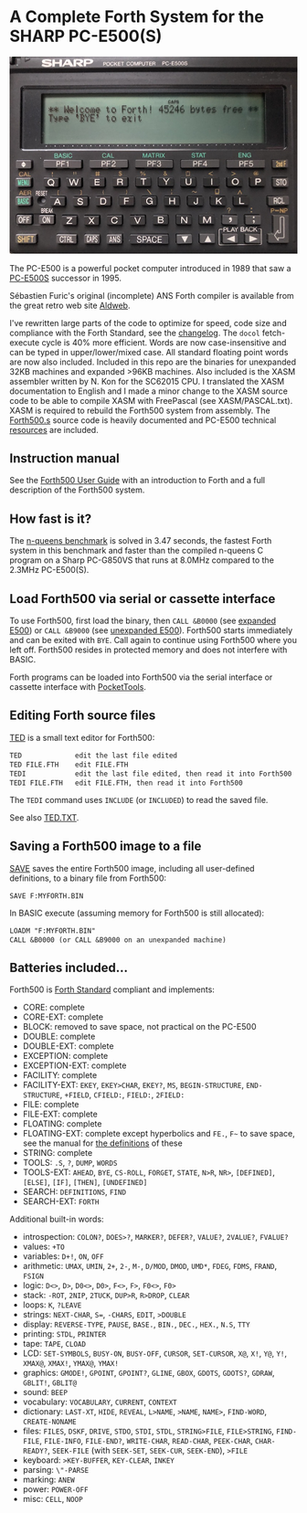 # A Complete Forth System for the SHARP PC-E500(S)

![PC-E500S](PC-E500S.jpeg)

The PC-E500 is a powerful pocket computer introduced in 1989 that saw a [PC-E500S](https://en.wikipedia.org/wiki/Sharp_PC-E500S) successor in 1995.

Sébastien Furic's original (incomplete) ANS Forth compiler is available from the great retro web site [Aldweb](https://www.aldweb.com/articles.php?lng=en&pg=9362).

I've rewritten large parts of the code to optimize for speed, code size and compliance with the Forth Standard, see the [changelog](changelog.md). The `docol` fetch-execute cycle is 40% more efficient.  Words are now case-insensitive and can be typed in upper/lower/mixed case.  All standard floating point words are now also included.  Included in this repo are the binaries for unexpanded 32KB machines and expanded >96KB machines.  Also included is the XASM assembler written by N. Kon for the SC62015 CPU.  I translated the XASM documentation to English and I made a minor change to the XASM source code to be able to compile XASM with FreePascal (see XASM/PASCAL.txt).  XASM is required to rebuild the Forth500 system from assembly.  The [Forth500.s](Forth500.s) source code is heavily documented and PC-E500 technical [resources](resources) are included.

## Instruction manual

See the [Forth500 User Guide](manual.md) with an introduction to Forth and a full description of the Forth500 system.

## How fast is it?

The [n-queens benchmark](https://www.hpmuseum.org/cgi-sys/cgiwrap/hpmuseum/articles.cgi?read=700) is solved in 3.47 seconds, the fastest Forth system in this benchmark and faster than the compiled n-queens C program on a Sharp PC-G850VS that runs at 8.0MHz compared to the 2.3MHz PC-E500(S).

## Load Forth500 via serial or cassette interface

To use Forth500, first load the binary, then `CALL &B0000` (see [expanded E500](E500-expanded)) or `CALL &B9000` (see [unexpanded E500](E500-unexpanded)).  Forth500 starts immediately and can be exited with `BYE`.  Call again to continue using Forth500 where you left off.  Forth500 resides in protected memory and does not interfere with BASIC.

Forth programs can be loaded into Forth500 via the serial interface or cassette interface with [PocketTools](https://www.peil-partner.de/ifhe.de/sharp/).

## Editing Forth source files

[TED](additions/TED.FTH) is a small text editor for Forth500:

    TED             edit the last file edited
    TED FILE.FTH    edit FILE.FTH
    TEDI            edit the last file edited, then read it into Forth500
    TEDI FILE.FTH   edit FILE.FTH, then read it into Forth500

The `TEDI` command uses `INCLUDE` (or `INCLUDED`) to read the saved file.

See also [TED.TXT](additions/TED.TXT).

## Saving a Forth500 image to a file

[SAVE](additions/SAVE.FTH) saves the entire Forth500 image, including all user-defined definitions, to a binary file from Forth500:

    SAVE F:MYFORTH.BIN

In BASIC execute (assuming memory for Forth500 is still allocated):

    LOADM "F:MYFORTH.BIN"
    CALL &B0000 (or CALL &B9000 on an unexpanded machine)

## Batteries included...

Forth500 is [Forth Standard](https://forth-standard.org) compliant and implements:
- CORE: complete
- CORE-EXT: complete
- BLOCK: removed to save space, not practical on the PC-E500
- DOUBLE: complete
- DOUBLE-EXT: complete
- EXCEPTION: complete
- EXCEPTION-EXT: complete
- FACILITY: complete
- FACILITY-EXT: `EKEY`, `EKEY>CHAR`, `EKEY?`, `MS`, `BEGIN-STRUCTURE`, `END-STRUCTURE`, `+FIELD`, `CFIELD:`, `FIELD:`, `2FIELD:`
- FILE: complete
- FILE-EXT: complete
- FLOATING: complete
- FLOATING-EXT: complete except hyperbolics and `FE.`, `F~` to save space, see the manual for [the definitions](manual.md#floating-point-arithmetic) of these
- STRING: complete
- TOOLS: `.S`, `?`, `DUMP`, `WORDS`
- TOOLS-EXT: `AHEAD`, `BYE`, `CS-ROLL`, `FORGET`, `STATE`, `N>R`, `NR>`, `[DEFINED]`, `[ELSE]`, `[IF]`, `[THEN]`, `[UNDEFINED]`
- SEARCH: `DEFINITIONS`, `FIND`
- SEARCH-EXT: `FORTH`

Additional built-in words:
- introspection: `COLON?`, `DOES>?`, `MARKER?`, `DEFER?`, `VALUE?`, `2VALUE?`, `FVALUE?`
- values: `+TO`
- variables: `D+!`, `ON`, `OFF`
- arithmetic: `UMAX`, `UMIN`, `2+`, `2-`, `M-`, `D/MOD`, `DMOD`, `UMD*`, `FDEG`, `FDMS`, `FRAND`, `FSIGN`
- logic: `D<>`, `D>`, `D0<>`, `D0>`, `F<>`, `F>`, `F0<>`, `F0>`
- stack: `-ROT`, `2NIP`, `2TUCK`, `DUP>R`, `R>DROP`, `CLEAR`
- loops: `K`, `?LEAVE`
- strings: `NEXT-CHAR`, `S=`, `-CHARS`, `EDIT`, `>DOUBLE`
- display: `REVERSE-TYPE`, `PAUSE`, `BASE.`, `BIN.`, `DEC.`, `HEX.`, `N.S`, `TTY`
- printing: `STDL`, `PRINTER`
- tape: `TAPE`, `CLOAD`
- LCD: `SET-SYMBOLS`, `BUSY-ON`, `BUSY-OFF`, `CURSOR`, `SET-CURSOR`, `X@`, `X!`, `Y@`, `Y!`, `XMAX@`, `XMAX!`, `YMAX@`, `YMAX!`
- graphics: `GMODE!`, `GPOINT`, `GPOINT?`, `GLINE`, `GBOX`, `GDOTS`, `GDOTS?`, `GDRAW`, `GBLIT!`, `GBLIT@`
- sound: `BEEP`
- vocabulary: `VOCABULARY`, `CURRENT`, `CONTEXT`
- dictionary: `LAST-XT`, `HIDE`, `REVEAL`, `L>NAME`, `>NAME`, `NAME>`, `FIND-WORD`, `CREATE-NONAME`
- files: `FILES`, `DSKF`, `DRIVE`, `STDO`, `STDI`, `STDL`, `STRING>FILE`, `FILE>STRING`, `FIND-FILE`, `FILE-INFO`, `FILE-END?`, `WRITE-CHAR`, `READ-CHAR`, `PEEK-CHAR`, `CHAR-READY?`, `SEEK-FILE` (with `SEEK-SET`, `SEEK-CUR`, `SEEK-END`), `>FILE`
- keyboard: `>KEY-BUFFER`, `KEY-CLEAR`, `INKEY`
- parsing: `\"-PARSE`
- marking: `ANEW`
- power: `POWER-OFF`
- misc: `CELL`, `NOOP`
